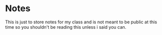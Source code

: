 # Notes
This is just to store notes for my class and is not meant to be public at this time so you shouldn't be reading this unless i said you can.